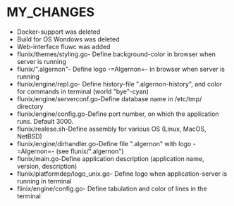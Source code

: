 MY_CHANGES
=============================


* Docker-support was deleted
* Build for OS Wondows was deleted
* Web-interface fluwc was added
* flunix/themes/styling.go- Define background-color in browser when server is running
* flunix/".algernon"- Define logo -=Algernon=- in browser when server is running 
* flunix/engine/repl.go- Define history-file ".algernon-history", and color for commands in terminal (world "bye"-cyan)
* flunix/engine/serverconf.go-Define database name in /etc/tmp/ directory
* flunix/engine/config.go-Define port number, on which the application runs. Default 3000.
* flunix/realese.sh-Define assembly for various OS (Linux, MacOS, NetBSD)
* flunix/engine/dirhandler.go-Define file ".algernon" with logo  -=Algernon=- (see flunix/".algernon")
* flunix/main.go-Define application description (application name, version, description)
* flunix/platformdep/logo_unix.go- Define logo when application-server is running in terminal
* flinix/engine/config.go- Define tabulation and color of lines in the terminal
 





